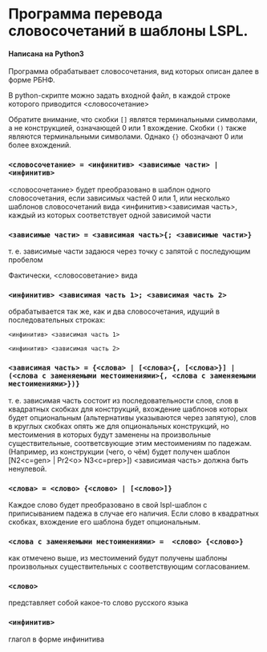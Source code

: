 # Программа перевода словосочетаний в шаблоны LSPL. #
#### Написана на Python3 ####

Программа обрабатывает словосочетания, вид которых описан далее в форме РБНФ.

В python-скрипте можно задать входной файл, в каждой строке которого приводится <словосочетание>

Обратите внимание, что скобки `[]` являтся терминальными символами, а не конструкцией, означающей 0 или 1 вхождение.
Скобки `()` также являются терминальными символами.
Однако `{}` обозначают 0 или более вхождений.

### ` <словосочетание> = <инфинитив> <зависимые части> | <инфинитив>  ` ###

 <словосочетание> будет преобразовано в шаблон одного словосочетания, если зависимых частей 0 или 1, или несколько шаблонов словосочетаний вида <инфинитив><зависимая часть>, каждый из которых соответствует одной зависимой части

### ` <зависимые части> = <зависимая часть>{; <зависимые части>}  ` ###

т. е. зависимые части задаюся через точку с запятой с последующим пробелом

Фактически, <словосоветание> вида

### ` <инфинитив> <зависимая часть 1>; <зависимая часть 2>  ` ###

обрабатывается так же, как и два словосочетания, идущий в последовательных строках:

 ` <инфинитив> <зависимая часть 1>  `

 ` <инфинитив> <зависимая часть 2>  `

### ` <зависимая часть> = {<слова> | [<слова>{, [<слова>}] | (<слова с заменяемыми местоимениями>{, <слова с заменяемыми местоимениями>})}  ` ###

т. е. зависимая часть состоит из последовательности слов, слов в квадратных скобках для конструкций, вхождение шаблонов которых будет опциональным (альтернативы указываются через запятую), слов в круглых скобках опять же для опциональных конструкций, но местоимения в которых будут заменены на произвольные существительные, соответсвующие этим местоимениям по падежам. (Например, из конструкции (чего, о чём) будет получен шаблон [N2<c=gen> | Pr2<о> N3<c=prep>])
<зависимая часть> должна быть ненулевой.

### ` <слова> = <слово> {<слово> | [<слово>]}  ` ###

Каждое слово будет преобразовано в свой lspl-шаблон с приписыванием падежа в случае его наличия. Если слово в квадратных скобках, вхождение его шаблона будет опциональным.

### ` <слова с заменяемыми местоимениями> =  <слово> {<слово>}  ` ###

как отмечено выше, из местоимений будут получены шаблоны произвольных существительных с соответствующим согласованием.

### `<слово>` ###
представляет собой какое-то слово русского языка

### `<инфинитив>` ###
глагол в форме инфинитива
